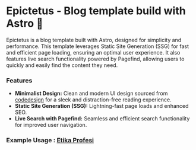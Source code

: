 # Epictetus - Blog template build with Astro 🚀
Epictetus is a blog template built with Astro, designed for simplicity and performance. This template leverages Static Site Generation (SSG) for fast and efficient page loading, ensuring an optimal user experience. It also features live search functionality powered by Pagefind, allowing users to quickly and easily find the content they need.

### Features
- **Minimalist Design:** Clean and modern UI design sourced from [codedesign](https://codedesign.dev/) for a sleek and distraction-free reading experience.
- **Static Site Generation (SSG):** Lightning-fast page loads and enhanced SEO.
- **Live Search with Pagefind:** Seamless and efficient search functionality for improved user navigation.

### Example Usage : [Etika Profesi](https://github.com/ariear/epictetus/tree/etika-profesi)
